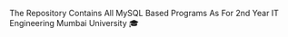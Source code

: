 The Repository Contains All MySQL Based Programs As For 2nd Year IT Engineering Mumbai University 🎓
